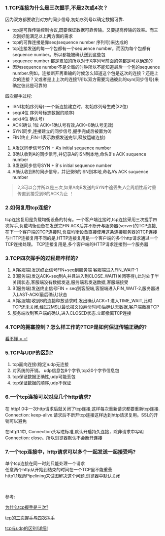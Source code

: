 ###  1.TCP连接为什么是三次握手,不是2次或4次？

因为双方都要收到对方的同步信号,初始序列号以确定数据可靠.

- tcp是可靠传输控制协议,既要保证数据可靠传输。又要提高传输的效率。而三次刚好能满足以上两方面的需求
- tcp的可靠连接是靠seq(sequence  number 序列号)来达成的
- tcp连接发送的每一个包都有一个sequence number。而因为每个包都有sequence number。所以都能被确认送到这些包
- sequence number 都是累加的所以对于X序列号前面的包都是可以确定的
- 因为sequence number不是全局的时钟所以不能知道最后一个包的sequence number.例如，连接断开再重输的时候怎么知道这个包是这次的连接？还是上次的连接？又或者是上上次的连接?所以双方需要沟通彼此的syn(同步信号)来确定彼此是可靠的

四次握手过程:

 - ISN(初始序列号)-一个新连接建立时，初始序列号生成(32位)
 - seq(4位 序列号标志数据的顺序)
 - ack(4位 确认号)
 - ACK(确认 1位 ACK=1确认号有效,ACK=0确认号无效) 
 - SYN(同步,连接建立的同步信号,握手完成后被置为0)
 - FIN(终止,FIN=1表示数据发送完毕,释放运输连接)

1. A发送同步信号SYN + A‘s initial sequence number  
2. B确认收到A的同步信号,并记录A的ISN到本地,命名B's ACK suquence number
3. B发送同步信号SYN + B's initial sequence number
4. A确认收到B的同步信号，并记录B的ISN到本地,命名A’s ACK suquence number

> 2,3可以合并所以是三次,如果A向B发送的SYN中途丢失,A会周期性超时重传直到接受到B的ACK为止
！
### 2.如何复用tcp连接?

tcp连接复用是负载均衡设备的特有。一个客户端连接时,tcp连接采用三次握手四次挥手,负载均衡设备在发送完FIN ACK后并不断开与服务器(server)的TCP连接,在下一个客户端的TCP连接时,负载均衡设备直接使用这条连接服务器的TCP连接
与HTTP连接复用不同的是,HTTP连接复用是一个客户端的多个http请求通过一个TCP连接处理。
TCP连接复用是,多个客户端的HTTP请求连接到一个服务器

### 3.TCP四次挥手的过程是咋样的?

1. A(客服端)发送终止信号FIN+seq到服务端 客服端进入FIN_WAIT-1
2. B(服务端)发送ACK+seq到A,并且进入到CLOSE_WAIT(关闭等待),此时处于半关闭状态,客服端没有数据发送,服务端若发送数据,客服端接受
3. B(服务端)发送终止信号FIN + seq到客服端,客服端进入FIN_WAIT-2,服务器进入LAST-ACK(最后确认)状态
4. A(客服端)收到B的连接释放请求时,发出确认ACK=1 进入TIME_WAIT,此时TCP还未关闭,经过2MSL(最长报文段寿命时间)后确认无数据,客户端撤离TCP
5. 服务端收到客户端的确认,进入CLOSED状态.立即撤离TCP连接

### 4.TCP的拥塞控制？怎么样工作的?TCP是如何保证传输正确的?
[看不懂 = =!](https://blog.csdn.net/m0_37962600/article/details/79993310)

### 5.TCP与UDP的区别?
1. tcp面向连接(稳定)udp无连接
2. 对系统的开销。 udp信息包8个字节,tcp20个字节信息包
3. tcp保证数据正确性,udp可能丢包
4. tcp保证数据的顺序,udp不保证

### 6.一个tcp连接可以对应几个http请求?
在 http1.0中一次http请求后就关闭了tcp连接,这样每次重新请求都要重新tcp连接.
Connection: keep-alive.请求后不断开tcp连接这样达到http请求复用。SSL的开销可以避免

在http1.1中, Connection头写进标准,默认开启持久连接，除非请求中写明Connection: close。所以浏览器默认不会断开连接

### 7.一个tcp连接中，http请求可以多个一起发送一起接受吗?

单个tcp连接在同一时刻只能处理一个请求
<br>
任意两个http从开始到结束的时间在一个TCP里不能重叠
<br>
http1.1规范Pipelining来试图解决这个问题,浏览器中默认关闭

<br>
<br>
参考:

[为什么tcp握手是三次?](https://www.zhihu.com/question/24853633)

[tcp的三次握手与四次挥手](https://blog.csdn.net/qq_38950316/article/details/81087809)

[tcp与udp的区别!详细!](https://zhuanlan.zhihu.com/p/24860273)
